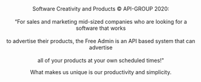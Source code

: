   
<p align="center"> Software Creativity and Products © API-GROUP 2020: <br></br>
“For sales and marketing mid-sized companies who are looking for a software that works <br></br> 
to advertise their products, the Free Admin is an API based system that can advertise <br></br>
all of your products at your own scheduled times!"
<p align="center"> What makes us unique is our productivity and simplicity.
